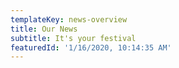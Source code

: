 ```yaml
---
templateKey: news-overview
title: Our News
subtitle: It's your festival
featuredId: '1/16/2020, 10:14:35 AM'
---
```


